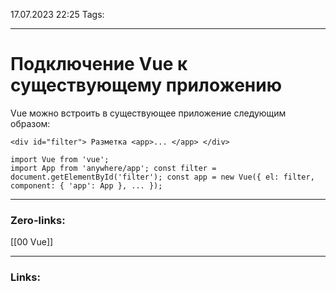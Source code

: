 17.07.2023 22:25
Tags:

---
# Подключение Vue к существующему приложению

Vue можно встроить в существующее приложение следующим образом:
```
<div id="filter"> Разметка <app>... </app> </div>
```

```
import Vue from 'vue'; 
import App from 'anywhere/app'; const filter = document.getElementById('filter'); const app = new Vue({ el: filter, component: { 'app': App }, ... });
```

---
### Zero-links:
[[00 Vue]]

---
### Links:

